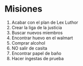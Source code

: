 # Misiones

1. Acabar con el plan de Lex Luthor
2. Crear la liga de la justicia
3. Buscar nuevos miembros
4. Encontrar huevo en el walmart
5. Comprar alcohol
6. NO salir de casita
7. Encontrar papel de baño
8. Hacer ingestas de prueba
